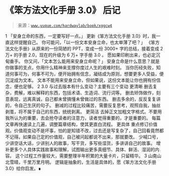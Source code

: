 # 《笨方法文化手册 3.0》 后记

> 来源：[`www.yuque.com/hardwaylab/book/xggcw4`](https://www.yuque.com/hardwaylab/book/xggcw4)

<ne-h2 id="PVDqW" data-lake-id="PVDqW"><ne-heading-ext><ne-heading-anchor></ne-heading-anchor><ne-heading-fold></ne-heading-fold></ne-heading-ext><ne-heading-content><ne-text id="u09111785">1</ne-text></ne-heading-content></ne-h2> <ne-p id="u2c2eea4a" data-lake-id="u2c2eea4a"><ne-text id="ufe5149a5">「安身立命的东西，一定要写好一点。」</ne-text></ne-p> <ne-p id="u0a9bf46e" data-lake-id="u0a9bf46e"><ne-text id="u6db4df8a">更新《笨方法文化手册 3.0》时，我一直这样提醒自己。</ne-text></ne-p> <ne-p id="u1e666f5c" data-lake-id="u1e666f5c"><ne-text id="u03968709">你可能问，「以一份文本安身立命，也太单薄了吧？」</ne-text></ne-p> <ne-quote id="u139f6360" data-lake-id="u139f6360"><ne-p id="ua8deceb0" data-lake-id="ua8deceb0"><ne-text id="u25d1b58c">《笨方法文化手册》从原来的一份简陋的 PPT，变成一份 3000+ 字的总结，接着变成 2 万+ 的手册 2.0，现在的升级为 6 万+ 字手册 3.0 。</ne-text></ne-p> <ne-p id="u2b79902f" data-lake-id="u2b79902f"><ne-text id="u5d0ec943">愿如果印刷出来，也必定沉甸垂手。</ne-text></ne-p></ne-quote> <ne-p id="u3386e226" data-lake-id="u3386e226"><ne-text id="u4b8553fd">你又问，「文本怎么能用来安身立命呢？」</ne-text></ne-p> <ne-quote id="u665ea21a" data-lake-id="u665ea21a"><ne-p id="u840b1c77" data-lake-id="u840b1c77"><ne-text id="uf13507f7">安身立命是什么意思？就是你做事的支点，你用什么精神来支撑你度过人生的艰难时刻。</ne-text></ne-p> <ne-p id="ube4b1bfe" data-lake-id="ube4b1bfe"><ne-text id="u018f34df">当你历经失败，知道何事可为，何事不可为，便开始拥有信念，凝结成为原则，想要更多人受益，便沉淀成为文本。</ne-text></ne-p> <ne-p id="uaba7f1bf" data-lake-id="uaba7f1bf"><ne-text id="u4113c9f1">文本不能用来安身立命，但如果说，这份文本能让你也拥有份信念，便也足够。</ne-text></ne-p></ne-quote> <ne-h2 id="vJaK9" data-lake-id="vJaK9"><ne-heading-ext><ne-heading-anchor></ne-heading-anchor><ne-heading-fold></ne-heading-fold></ne-heading-ext><ne-heading-content><ne-text id="u143b99f1">2</ne-text></ne-heading-content></ne-h2> <ne-p id="u06fe570f" data-lake-id="u06fe570f"><ne-text id="u9159f390">3.0 与过去版本有什么变动？主要有三个变动</ne-text></ne-p> <ne-h3 id="lLaMr" data-lake-id="lLaMr"><ne-heading-ext><ne-heading-anchor></ne-heading-anchor><ne-heading-fold></ne-heading-fold></ne-heading-ext><ne-heading-content><ne-text id="ucd316343">更清晰</ne-text></ne-heading-content></ne-h3> <ne-p id="u76aa3ca6" data-lake-id="u76aa3ca6"><ne-text id="u9eceeb28">删去复杂，费解，难以解释的东西，包括术语、生造词、流行词等。</ne-text></ne-p> <ne-p id="u0a34ba09" data-lake-id="u0a34ba09"><ne-text id="u19e54fab">删去矫饰做作，刻意表现，远离真诚，自己都未曾搞懂未曾做过的东西。</ne-text></ne-p> <ne-p id="u2ef87434" data-lake-id="u2ef87434"><ne-text id="u82b5ea08">删去多余的，反反复复讲的，令自己生厌的句子。</ne-text></ne-p> <ne-p id="ud1d3d7b6" data-lake-id="ud1d3d7b6"><ne-text id="uc542e665">删减的过程比较痛苦，需要反复思考，观照自我，抽丝剥茧，将不属于自己的东西，统统剥离。</ne-text></ne-p> <ne-h3 id="o5QNx" data-lake-id="o5QNx"><ne-heading-ext><ne-heading-anchor></ne-heading-anchor><ne-heading-fold></ne-heading-fold></ne-heading-ext><ne-heading-content><ne-text id="u9552d9c4">更简洁</ne-text></ne-heading-content></ne-h3> <ne-p id="u298cdf4d" data-lake-id="u298cdf4d"><ne-text id="u3c5e54cd">去掉正文加粗文字格式。不要用我所认为的重要，去会抢夺读者的注意力，读者觉得重要的，才是重要的。</ne-text></ne-p> <ne-p id="u463256fb" data-lake-id="u463256fb"><ne-text id="u21f5a039">每篇文章再快速读上几遍，调整篇章结构，使其更直白流程。</ne-text></ne-p> <ne-h3 id="OMmmy" data-lake-id="OMmmy"><ne-heading-ext><ne-heading-anchor></ne-heading-anchor><ne-heading-fold></ne-heading-fold></ne-heading-ext><ne-heading-content><ne-text id="ub3a78d81">更具体</ne-text></ne-heading-content></ne-h3> <ne-p id="uccbb971d" data-lake-id="uccbb971d"><ne-text id="u6a2b28bc">重点修订价值观。价值观变动不是坏事，怕的是知错不改，过去还是写复杂了，自己回看竟然都不记得。如果自己定的价值观，自己被问起都说不出来，那就要改。</ne-text></ne-p> <ne-p id="u53571600" data-lake-id="u53571600"><ne-text id="u083e80a3">少喊口号，少讲空话大话，少讲别人的故事，写干货，多写些湿货，多讲讲自己的故事。</ne-text></ne-p> <ne-p id="u26fc8815" data-lake-id="u26fc8815"><ne-text id="uc283fd57">增补更多个人具体实践故事和理解，试图输出更多真细节、具体、鲜活、湿润的内容。</ne-text></ne-p> <ne-p id="ua562d187" data-lake-id="ua562d187"><ne-text id="ua615ca5e">这个过程工作量较大，需要整理半年积累的大量卡片，只留精华。</ne-text></ne-p> <ne-h2 id="uGWoj" data-lake-id="uGWoj"><ne-heading-ext><ne-heading-anchor></ne-heading-anchor><ne-heading-fold></ne-heading-fold></ne-heading-ext><ne-heading-content><ne-text id="u9620bb35">3</ne-text></ne-heading-content></ne-h2> <ne-p id="u56366608" data-lake-id="u56366608"><ne-text id="uc9cf2541">山南山北雪晴，千里万里月明。</ne-text></ne-p> <ne-p id="ufe49f403" data-lake-id="ufe49f403"><ne-text id="u50229a8f">逻辑是抽象的，生活是具体的，愿《笨方法文化手册 3.0》给你启发。∎</ne-text></ne-p>